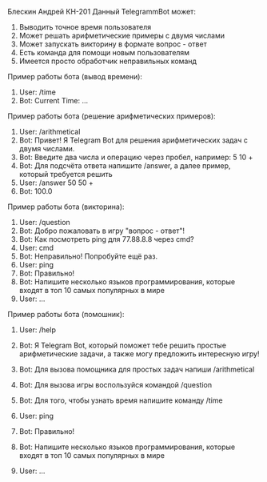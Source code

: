 Блескин Андрей КН-201
Данный TelegrammBot может:
1. Выводить точное время пользователя
2. Может решать арифметические примеры с двумя числами
3. Может запускать викторину в формате вопрос - ответ
4. Есть команда для помощи новым пользователям
5. Имеется просто обработчик неправильных команд

Пример работы бота (вывод времени):
1. User: /time
2. Bot: Current Time: ... 

Пример работы бота (решение арифметических примеров):
1. User: /arithmetical
2. Bot: Привет! Я Telegram Bot для решения арифметических задач с двумя числами.
3. Bot: Введите два числа и операцию через пробел, например: 5 10 +
4. Bot: Для подсчёта ответа напишите /answer, а далее пример, который требуется решить
5. User: /answer 50 50 +
6. Bot: 100.0

Пример работы бота (викторина):
1. User: /question
2. Bot: Добро пожаловать в игру "вопрос - ответ"!
3. Bot: Как посмотреть ping для 77.88.8.8 через cmd?
4. User: cmd
5. Bot: Неправильно! Попробуйте ещё раз.
6. User: ping
7. Bot: Правильно!
8. Bot: Напишите несколько языков программирования, которые входят в топ 10 самых популярных в мире
9. User: ...


Пример работы бота (помошник):
1. User: /help
2. Bot: Я Telegram Bot, который поможет тебе решить простые арифметические задачи, а также могу предложить интересную игру!
3. Bot: Для вызова помощника для простых задач напиши /arithmetical
4. Bot: Для вызова игры воспользуйся командой /question
5. Bot: Для того, чтобы узнать время напишите команду /time
   
7. User: ping
8. Bot: Правильно!
9. Bot: Напишите несколько языков программирования, которые входят в топ 10 самых популярных в мире
10. User: ...
